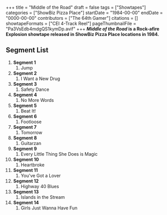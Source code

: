 +++
title = "Middle of the Road"
draft = false
tags = ["Showtapes"]
categories = ["ShowBiz Pizza Place"]
startDate = "1984-00-00"
endDate = "0000-00-00"
contributors = ["The 64th Gamer"]
citations = []
showtapeFormats = ["CEI 4-Track Reel"]
pageThumbnailFile = "Pa3VsEdb4mdgQS1kymDp.avif"
+++
***Middle of the Road* is a Rock-afire Explosion showtape released in ShowBiz Pizza Place locations in 1984.**

## Segment List

1.  **Segment 1**
    1.  Jump
2.  **Segment 2**
    1.  I Want a New Drug
3.  **Segment 3**
    1.  Safety Dance
4.  **Segment 4**
    1.  No More Words
5.  **Segment 5**
    1.  Beat It!
6.  **Segment 6**
    1.  Footloose
7.  **Segment 7**
    1.  Tomorrow
8.  **Segment 8**
    1.  Guitarzan
9.  **Segment 9**
    1.  Every Little Thing She Does is Magic
10. **Segment 10**
    1.  Heartbroke
11. **Segment 11**
    1.  You've Got a Lover
12. **Segment 12**
    1.  Highway 40 Blues
13. **Segment 13**
    1.  Islands in the Stream
14. **Segment 14**
    1.  Girls Just Wanna Have Fun
